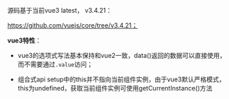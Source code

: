 源码基于当前vue3 latest， v3.4.21：

https://github.com/vuejs/core/tree/v3.4.21；



**vue3特性**：

- vue3的选项式写法基本保持和vue2一致，data()返回的数据可以直接使用，而不需要通过`.value`访问；

- 组合式api setup中的this并不指向当前组件实例，由于vue3默认严格模式，this为undefined，获取当前组件实例可使用getCurrentInstance()方法
